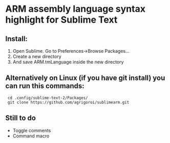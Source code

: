 ARM assembly language syntax highlight for Sublime Text
=======================================================


Install:
--------
1. Open Sublime. Go to Preferences->Browse Packages...
2. Create a new directory
3. And save ARM.tmLanguage inside the new directory

## Alternatively on Linux (if you have git install) you can run this commands:
     cd .config/sublime-text-2/Packages/
     git clone https://github.com/agrigoroi/sublimearm.git
     
Still to do
-----------
- Toggle comments
- Command macro
